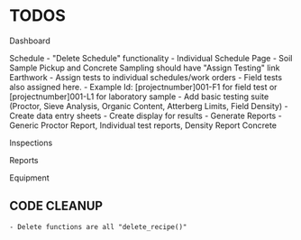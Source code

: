 # TODOS

Dashboard

Schedule
    - "Delete Schedule" functionality
    - Individual Schedule Page
        - Soil Sample Pickup and Concrete Sampling should have "Assign Testing" link
Earthwork
    - Assign tests to individual schedules/work orders
        - Field tests also assigned here.
        - Example Id: [projectnumber]001-F1 for field test or [projectnumber]001-L1 for laboratory sample
    - Add basic testing suite (Proctor, Sieve Analysis, Organic Content, Atterberg Limits, Field Density)
        - Create data entry sheets
        - Create display for results
        - Generate Reports
            - Generic Proctor Report, Individual test reports, Density Report
Concrete

Inspections

Reports

Equipment

## CODE CLEANUP

    - Delete functions are all "delete_recipe()"